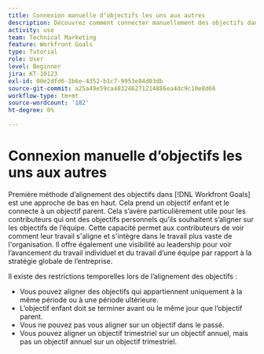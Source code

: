 ```yaml
---
title: Connexion manuelle d’objectifs les uns aux autres
description: Découvrez comment connecter manuellement des objectifs dans [!DNL Workfront Goals].
activity: use
team: Technical Marketing
feature: Workfront Goals
type: Tutorial
role: User
level: Beginner
jira: KT-10123
exl-id: 00e2dfd6-1b6e-4352-b1c7-9953e84d03db
source-git-commit: a25a49e59ca483246271214886ea4dc9c10e8d66
workflow-type: tm+mt
source-wordcount: '182'
ht-degree: 0%

---
```


# Connexion manuelle d’objectifs les uns aux autres

Première méthode d’alignement des objectifs dans [!DNL Workfront Goals] est une approche de bas en haut. Cela prend un objectif enfant et le connecte à un objectif parent. Cela s’avère particulièrement utile pour les contributeurs qui ont des objectifs personnels qu’ils souhaitent s’aligner sur les objectifs de l’équipe. Cette capacité permet aux contributeurs de voir comment leur travail s&#39;aligne et s&#39;intègre dans le travail plus vaste de l&#39;organisation. Il offre également une visibilité au leadership pour voir l’avancement du travail individuel et du travail d’une équipe par rapport à la stratégie globale de l’entreprise.

Il existe des restrictions temporelles lors de l’alignement des objectifs :

* Vous pouvez aligner des objectifs qui appartiennent uniquement à la même période ou à une période ultérieure.
* L’objectif enfant doit se terminer avant ou le même jour que l’objectif parent.
* Vous ne pouvez pas vous aligner sur un objectif dans le passé.
* Vous pouvez aligner un objectif trimestriel sur un objectif annuel, mais pas un objectif annuel sur un objectif trimestriel.
